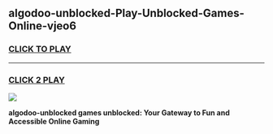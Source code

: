 
## algodoo-unblocked-Play-Unblocked-Games-Online-vjeo6
<h3>
<a href="https://premium76.site?title=algodoo-unblocked&ref=25A">CLICK TO PLAY</a></h3>
<hr>

<h3>
<a href="https://premium76.site?title=algodoo-unblocked&ref=25A">CLICK 2 PLAY</a>
  
</h3>

<a href="https://premium76.site?title=algodoo-unblocked&ref=25A"><img src="https://clearcache.store/games.png"></a>


**algodoo-unblocked games unblocked: Your Gateway to Fun and Accessible Online Gaming**
